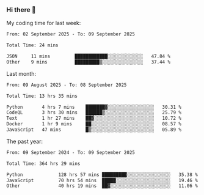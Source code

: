### Hi there 👋

My coding time for last week:

<!--START_SECTION:week-->

```txt
From: 02 September 2025 - To: 09 September 2025

Total Time: 24 mins

JSON     11 mins         ████████████░░░░░░░░░░░░░   47.84 %
Other    9 mins          █████████▒░░░░░░░░░░░░░░░   37.44 %
```

<!--END_SECTION:week-->

Last month:

<!--START_SECTION:month-->

```txt
From: 09 August 2025 - To: 08 September 2025

Total Time: 13 hrs 35 mins

Python       4 hrs 7 mins    ███████▓░░░░░░░░░░░░░░░░░   30.31 %
CodeQL       3 hrs 30 mins   ██████▒░░░░░░░░░░░░░░░░░░   25.79 %
Text         1 hr 27 mins    ██▓░░░░░░░░░░░░░░░░░░░░░░   10.72 %
Docker       1 hr 9 mins     ██░░░░░░░░░░░░░░░░░░░░░░░   08.57 %
JavaScript   47 mins         █▒░░░░░░░░░░░░░░░░░░░░░░░   05.89 %
```

<!--END_SECTION:month-->

The past year:

<!--START_SECTION:year-->

```txt
From: 09 September 2024 - To: 09 September 2025

Total Time: 364 hrs 29 mins

Python             128 hrs 57 mins █████████░░░░░░░░░░░░░░░░   35.38 %
JavaScript         70 hrs 54 mins  █████░░░░░░░░░░░░░░░░░░░░   19.46 %
Other              40 hrs 19 mins  ██▓░░░░░░░░░░░░░░░░░░░░░░   11.06 %
```

<!--END_SECTION:year-->
